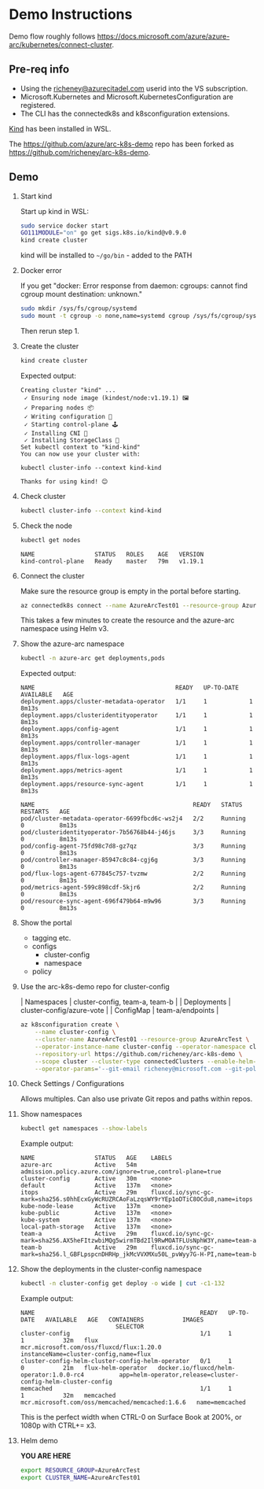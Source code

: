 # Demo Instructions

Demo flow roughly follows <https://docs.microsoft.com/azure/azure-arc/kubernetes/connect-cluster>.

## Pre-req info

* Using the richeney@azurecitadel.com userid into the VS subscription.
* Microsoft.Kubernetes and Microsoft.KubernetesConfiguration are registered.
* The CLI has the connectedk8s and k8sconfiguration extensions.

[Kind](https://kind.sigs.k8s.io/) has been installed in WSL.

The <https://github.com/azure/arc-k8s-demo> repo has been forked as <https://github.com/richeney/arc-k8s-demo>.

## Demo

1. Start kind

    Start up kind in WSL:

    ```bash
    sudo service docker start
    GO111MODULE="on" go get sigs.k8s.io/kind@v0.9.0
    kind create cluster
    ```

    kind will be installed to `~/go/bin` - added to the PATH

1. Docker error

    If you get "docker: Error response from daemon: cgroups: cannot find cgroup mount destination: unknown."

    ```bash
    sudo mkdir /sys/fs/cgroup/systemd
    sudo mount -t cgroup -o none,name=systemd cgroup /sys/fs/cgroup/systemd
    ```

    Then rerun step 1.

3. Create the cluster

    ```bash
    kind create cluster
    ```

    Expected output:

    ```text
    Creating cluster "kind" ...
     ✓ Ensuring node image (kindest/node:v1.19.1) 🖼
     ✓ Preparing nodes 📦
     ✓ Writing configuration 📜
     ✓ Starting control-plane 🕹️
     ✓ Installing CNI 🔌
     ✓ Installing StorageClass 💾
    Set kubectl context to "kind-kind"
    You can now use your cluster with:

    kubectl cluster-info --context kind-kind

    Thanks for using kind! 😊
    ```

1. Check cluster

    ```bash
    kubectl cluster-info --context kind-kind
    ```

1. Check the node

    ```bash
    kubectl get nodes
    ```

    ```text
    NAME                 STATUS   ROLES    AGE   VERSION
    kind-control-plane   Ready    master   79m   v1.19.1
    ```

1. Connect the cluster

    Make sure the resource group is empty in the portal before starting.

    ```bash
    az connectedk8s connect --name AzureArcTest01 --resource-group AzureArcTest --tags kubernetes=kind platform=wsl
    ```

    This takes a few minutes to create the resource and the azure-arc namespace using Helm v3.

1. Show the azure-arc namespace

    ```bash
    kubectl -n azure-arc get deployments,pods
    ```

    Expected output:

    ```text
    NAME                                        READY   UP-TO-DATE   AVAILABLE   AGE
    deployment.apps/cluster-metadata-operator   1/1     1            1           8m13s
    deployment.apps/clusteridentityoperator     1/1     1            1           8m13s
    deployment.apps/config-agent                1/1     1            1           8m13s
    deployment.apps/controller-manager          1/1     1            1           8m13s
    deployment.apps/flux-logs-agent             1/1     1            1           8m13s
    deployment.apps/metrics-agent               1/1     1            1           8m13s
    deployment.apps/resource-sync-agent         1/1     1            1           8m13s

    NAME                                             READY   STATUS    RESTARTS   AGE
    pod/cluster-metadata-operator-6699fbcd6c-ws2j4   2/2     Running   0          8m13s
    pod/clusteridentityoperator-7b56768b44-j46js     3/3     Running   0          8m13s
    pod/config-agent-75fd98c7d8-gz7qz                3/3     Running   0          8m13s
    pod/controller-manager-85947c8c84-cgj6g          3/3     Running   0          8m13s
    pod/flux-logs-agent-677845c757-tvzmw             2/2     Running   0          8m13s
    pod/metrics-agent-599c898cdf-5kjr6               2/2     Running   0          8m13s
    pod/resource-sync-agent-696f479b64-m9w96         3/3     Running   0          8m13s
    ```

1. Show the portal

    * tagging etc.
    * configs
        * cluster-config
        * namespace
    * policy

1. Use the arc-k8s-demo repo for cluster-config

    | Namespaces | cluster-config, team-a, team-b |
    | Deployments | cluster-config/azure-vote |
    | ConfigMap | team-a/endpoints |

    ```bash
    az k8sconfiguration create \
        --name cluster-config \
        --cluster-name AzureArcTest01 --resource-group AzureArcTest \
        --operator-instance-name cluster-config --operator-namespace cluster-config \
        --repository-url https://github.com/richeney/arc-k8s-demo \
        --scope cluster --cluster-type connectedClusters --enable-helm-operator \
        --operator-params='--git-email richeney@microsoft.com --git-poll-interval 1m'
    ```

1. Check Settings / Configurations

    Allows multiples. Can also use private Git repos and paths within repos.

1. Show namespaces

    ```bash
    kubectl get namespaces --show-labels
    ```

    Example output:

    ```text
    NAME                 STATUS   AGE    LABELS
    azure-arc            Active   54m    admission.policy.azure.com/ignore=true,control-plane=true
    cluster-config       Active   30m    <none>
    default              Active   137m   <none>
    itops                Active   29m    fluxcd.io/sync-gc-mark=sha256.s0hhEcxGyWcRUZRCAoFaLzqsWY9rYEp1oDTiC8OCdu8,name=itops
    kube-node-lease      Active   137m   <none>
    kube-public          Active   137m   <none>
    kube-system          Active   137m   <none>
    local-path-storage   Active   137m   <none>
    team-a               Active   29m    fluxcd.io/sync-gc-mark=sha256.AX5heFItzwbiMQg5wirmTBd2Il9RwMOATFLUsNphW3Y,name=team-a
    team-b               Active   29m    fluxcd.io/sync-gc-mark=sha256.l_GBFLpspcnDHRHp_jkMcVVXMXu50L_pvWyy7G-H-PI,name=team-b
    ```

1. Show the deployments in the cluster-config namespace

    ```bash
    kubectl -n cluster-config get deploy -o wide | cut -c1-132
    ```

    Example output:

    ```text
    NAME                                               READY   UP-TO-DATE   AVAILABLE   AGE   CONTAINERS           IMAGES
                               SELECTOR
    cluster-config                                     1/1     1            1           32m   flux                 mcr.microsoft.com/oss/fluxcd/flux:1.20.0          instanceName=cluster-config,name=flux
    cluster-config-helm-cluster-config-helm-operator   0/1     1            0           21m   flux-helm-operator   docker.io/fluxcd/helm-operator:1.0.0-rc4          app=helm-operator,release=cluster-config-helm-cluster-config
    memcached                                          1/1     1            1           32m   memcached            mcr.microsoft.com/oss/memcached/memcached:1.6.6   name=memcached
    ```

    This is the perfect width when CTRL-0 on Surface Book at 200%, or 1080p with CTRL+= x3.

1. Helm demo

    **YOU ARE HERE**

    ```bash
    export RESOURCE_GROUP=AzureArcTest
    export CLUSTER_NAME=AzureArcTest01
    ```
